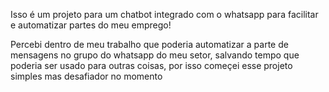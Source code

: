 Isso é um projeto para um chatbot integrado com o whatsapp para facilitar e automatizar partes do meu emprego!

Percebi dentro de meu trabalho que poderia automatizar a parte de mensagens no grupo do whatsapp do meu setor, salvando tempo que poderia ser usado para outras coisas, por isso começei esse projeto simples mas desafiador no momento
